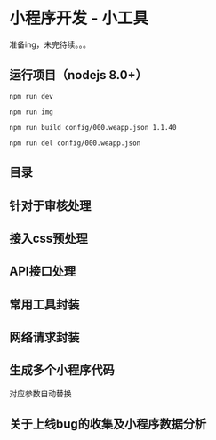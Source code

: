 # 小程序开发 - 小工具

准备ing，未完待续。。。


## 运行项目（nodejs 8.0+）

```
npm run dev

npm run img

npm run build config/000.weapp.json 1.1.40

npm run del config/000.weapp.json
```

## 目录


## 针对于审核处理


## 接入css预处理


## API接口处理


## 常用工具封装


## 网络请求封装


## 生成多个小程序代码

对应参数自动替换


## 关于上线bug的收集及小程序数据分析






